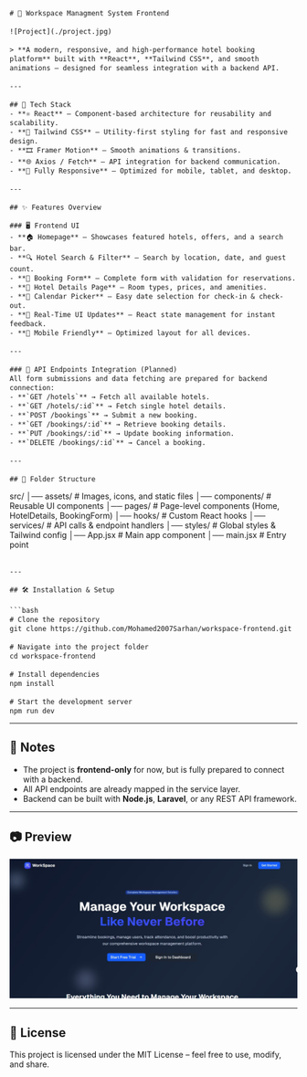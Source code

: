 

```
# 🏨 Workspace Managment System Frontend

![Project](./project.jpg)

> **A modern, responsive, and high-performance hotel booking platform** built with **React**, **Tailwind CSS**, and smooth animations — designed for seamless integration with a backend API.

---

## 🚀 Tech Stack
- **⚛️ React** – Component-based architecture for reusability and scalability.
- **🎨 Tailwind CSS** – Utility-first styling for fast and responsive design.
- **🎞 Framer Motion** – Smooth animations & transitions.
- **🌐 Axios / Fetch** – API integration for backend communication.
- **📱 Fully Responsive** – Optimized for mobile, tablet, and desktop.

---

## ✨ Features Overview

### 🖥 Frontend UI
- **🏠 Homepage** – Showcases featured hotels, offers, and a search bar.
- **🔍 Hotel Search & Filter** – Search by location, date, and guest count.
- **📝 Booking Form** – Complete form with validation for reservations.
- **📜 Hotel Details Page** – Room types, prices, and amenities.
- **📅 Calendar Picker** – Easy date selection for check-in & check-out.
- **🔄 Real-Time UI Updates** – React state management for instant feedback.
- **📱 Mobile Friendly** – Optimized layout for all devices.

---

### 📡 API Endpoints Integration (Planned)
All form submissions and data fetching are prepared for backend connection:
- **`GET /hotels`** → Fetch all available hotels.
- **`GET /hotels/:id`** → Fetch single hotel details.
- **`POST /bookings`** → Submit a new booking.
- **`GET /bookings/:id`** → Retrieve booking details.
- **`PUT /bookings/:id`** → Update booking information.
- **`DELETE /bookings/:id`** → Cancel a booking.

---

## 🧭 Folder Structure
```

src/
│── assets/          # Images, icons, and static files
│── components/      # Reusable UI components
│── pages/           # Page-level components (Home, HotelDetails, BookingForm)
│── hooks/           # Custom React hooks
│── services/        # API calls & endpoint handlers
│── styles/          # Global styles & Tailwind config
│── App.jsx          # Main app component
│── main.jsx         # Entry point

````

---

## 🛠 Installation & Setup

```bash
# Clone the repository
git clone https://github.com/Mohamed2007Sarhan/workspace-frontend.git

# Navigate into the project folder
cd workspace-frontend

# Install dependencies
npm install

# Start the development server
npm run dev
````

---

## 📌 Notes

* The project is **frontend-only** for now, but is fully prepared to connect with a backend.
* All API endpoints are already mapped in the service layer.
* Backend can be built with **Node.js**, **Laravel**, or any REST API framework.

---

## 📷 Preview

![Project Screenshot](./project.jpg)

---

## 📄 License

This project is licensed under the MIT License – feel free to use, modify, and share.

```
